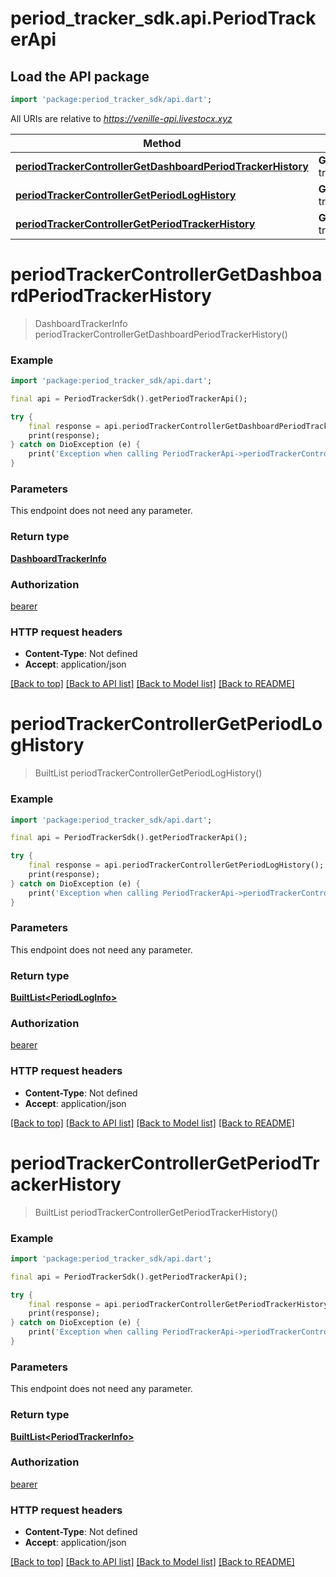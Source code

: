 # period_tracker_sdk.api.PeriodTrackerApi

## Load the API package
```dart
import 'package:period_tracker_sdk/api.dart';
```

All URIs are relative to *https://venille-api.livestocx.xyz*

Method | HTTP request | Description
------------- | ------------- | -------------
[**periodTrackerControllerGetDashboardPeriodTrackerHistory**](PeriodTrackerApi.md#periodtrackercontrollergetdashboardperiodtrackerhistory) | **GET** /v1/period-tracker/tracker/dashboard | 
[**periodTrackerControllerGetPeriodLogHistory**](PeriodTrackerApi.md#periodtrackercontrollergetperiodloghistory) | **GET** /v1/period-tracker/tracker/log/history | 
[**periodTrackerControllerGetPeriodTrackerHistory**](PeriodTrackerApi.md#periodtrackercontrollergetperiodtrackerhistory) | **GET** /v1/period-tracker/tracker/history | 


# **periodTrackerControllerGetDashboardPeriodTrackerHistory**
> DashboardTrackerInfo periodTrackerControllerGetDashboardPeriodTrackerHistory()



### Example
```dart
import 'package:period_tracker_sdk/api.dart';

final api = PeriodTrackerSdk().getPeriodTrackerApi();

try {
    final response = api.periodTrackerControllerGetDashboardPeriodTrackerHistory();
    print(response);
} catch on DioException (e) {
    print('Exception when calling PeriodTrackerApi->periodTrackerControllerGetDashboardPeriodTrackerHistory: $e\n');
}
```

### Parameters
This endpoint does not need any parameter.

### Return type

[**DashboardTrackerInfo**](DashboardTrackerInfo.md)

### Authorization

[bearer](../README.md#bearer)

### HTTP request headers

 - **Content-Type**: Not defined
 - **Accept**: application/json

[[Back to top]](#) [[Back to API list]](../README.md#documentation-for-api-endpoints) [[Back to Model list]](../README.md#documentation-for-models) [[Back to README]](../README.md)

# **periodTrackerControllerGetPeriodLogHistory**
> BuiltList<PeriodLogInfo> periodTrackerControllerGetPeriodLogHistory()



### Example
```dart
import 'package:period_tracker_sdk/api.dart';

final api = PeriodTrackerSdk().getPeriodTrackerApi();

try {
    final response = api.periodTrackerControllerGetPeriodLogHistory();
    print(response);
} catch on DioException (e) {
    print('Exception when calling PeriodTrackerApi->periodTrackerControllerGetPeriodLogHistory: $e\n');
}
```

### Parameters
This endpoint does not need any parameter.

### Return type

[**BuiltList&lt;PeriodLogInfo&gt;**](PeriodLogInfo.md)

### Authorization

[bearer](../README.md#bearer)

### HTTP request headers

 - **Content-Type**: Not defined
 - **Accept**: application/json

[[Back to top]](#) [[Back to API list]](../README.md#documentation-for-api-endpoints) [[Back to Model list]](../README.md#documentation-for-models) [[Back to README]](../README.md)

# **periodTrackerControllerGetPeriodTrackerHistory**
> BuiltList<PeriodTrackerInfo> periodTrackerControllerGetPeriodTrackerHistory()



### Example
```dart
import 'package:period_tracker_sdk/api.dart';

final api = PeriodTrackerSdk().getPeriodTrackerApi();

try {
    final response = api.periodTrackerControllerGetPeriodTrackerHistory();
    print(response);
} catch on DioException (e) {
    print('Exception when calling PeriodTrackerApi->periodTrackerControllerGetPeriodTrackerHistory: $e\n');
}
```

### Parameters
This endpoint does not need any parameter.

### Return type

[**BuiltList&lt;PeriodTrackerInfo&gt;**](PeriodTrackerInfo.md)

### Authorization

[bearer](../README.md#bearer)

### HTTP request headers

 - **Content-Type**: Not defined
 - **Accept**: application/json

[[Back to top]](#) [[Back to API list]](../README.md#documentation-for-api-endpoints) [[Back to Model list]](../README.md#documentation-for-models) [[Back to README]](../README.md)

